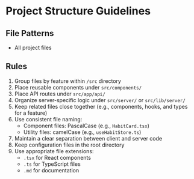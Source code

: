 # Project Structure Guidelines

## File Patterns
- All project files

## Rules

1. Group files by feature within `/src` directory
2. Place reusable components under `src/components/`
3. Place API routes under `src/app/api/`
4. Organize server-specific logic under `src/server/` or `src/lib/server/`
5. Keep related files close together (e.g., components, hooks, and types for a feature)
6. Use consistent file naming:
   - Component files: PascalCase (e.g., `HabitCard.tsx`)
   - Utility files: camelCase (e.g., `useHabitStore.ts`)
7. Maintain a clear separation between client and server code
8. Keep configuration files in the root directory
9. Use appropriate file extensions:
   - `.tsx` for React components
   - `.ts` for TypeScript files
   - `.md` for documentation 